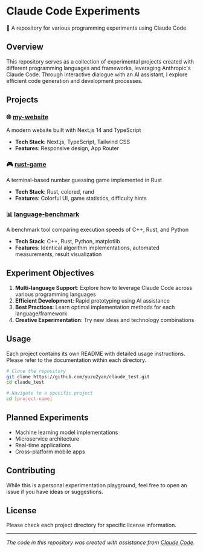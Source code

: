 # Claude Code Experiments

🤖 A repository for various programming experiments using Claude Code.

## Overview

This repository serves as a collection of experimental projects created with different programming languages and frameworks, leveraging Anthropic's Claude Code. Through interactive dialogue with an AI assistant, I explore efficient code generation and development processes.

## Projects

### 🌐 [my-website](./my-website/)
A modern website built with Next.js 14 and TypeScript
- **Tech Stack**: Next.js, TypeScript, Tailwind CSS
- **Features**: Responsive design, App Router

### 🎮 [rust-game](./rust-game/)
A terminal-based number guessing game implemented in Rust
- **Tech Stack**: Rust, colored, rand
- **Features**: Colorful UI, game statistics, difficulty hints

### 📊 [language-benchmark](./language-benchmark/)
A benchmark tool comparing execution speeds of C++, Rust, and Python
- **Tech Stack**: C++, Rust, Python, matplotlib
- **Features**: Identical algorithm implementations, automated measurements, result visualization

## Experiment Objectives

1. **Multi-language Support**: Explore how to leverage Claude Code across various programming languages
2. **Efficient Development**: Rapid prototyping using AI assistance
3. **Best Practices**: Learn optimal implementation methods for each language/framework
4. **Creative Experimentation**: Try new ideas and technology combinations

## Usage

Each project contains its own README with detailed usage instructions. Please refer to the documentation within each directory.

```bash
# Clone the repository
git clone https://github.com/yuzu2yan/claude_test.git
cd claude_test

# Navigate to a specific project
cd [project-name]
```

## Planned Experiments

- Machine learning model implementations
- Microservice architecture
- Real-time applications
- Cross-platform mobile apps

## Contributing

While this is a personal experimentation playground, feel free to open an issue if you have ideas or suggestions.

## License

Please check each project directory for specific license information.

---

*The code in this repository was created with assistance from [Claude Code](https://claude.ai/code).*